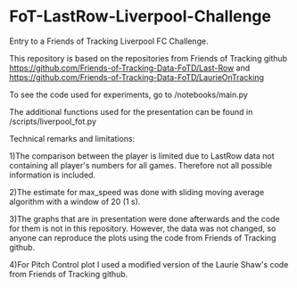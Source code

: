 # FoT-LastRow-Liverpool-Challenge
Entry to a Friends of Tracking Liverpool FC Challenge. 


This repository is based on the repositories from Friends of Tracking github
https://github.com/Friends-of-Tracking-Data-FoTD/Last-Row and 
https://github.com/Friends-of-Tracking-Data-FoTD/LaurieOnTracking

To see the code used for experiments, go to /notebooks/main.py

The additional functions used for the presentation can be found in /scripts/liverpool_fot.py


Technical remarks and limitations:

1)The comparison between the player is limited due to LastRow data not containing all player's numbers for all games. Therefore not all possible information is included.

2)The estimate for max_speed was done with sliding moving average algorithm with a window of 20 (1 s).

3)The graphs that are in presentation were done afterwards and the code for them is not in this repository. However, the data was not changed, so anyone can reproduce the plots using the code from Friends of Tracking github.

4)For Pitch Control plot I used a modified version of the Laurie Shaw's code from Friends of Tracking github.

